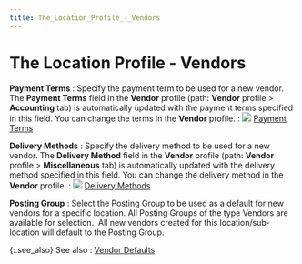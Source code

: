 ```yaml
---
title: The_Location_Profile_-_Vendors
---
```


# The Location Profile - Vendors


**Payment Terms**
: Specify the payment term to be used for a new vendor.  The **Payment Terms** field in the  **Vendor** profile (path: **Vendor** profile > **Accounting**  tab) is automatically updated with the payment terms specified in this  field. You can change the terms in the **Vendor**  profile.
: ![]({{site.sc_baseurl}}/img/lens.gif) [Payment  Terms]({{site.mv_chm}}/vendor-details/accounting-information/payment_terms_accounting_information_vendors_content.html)


**Delivery Methods**
: Specify the delivery method to be used for a new  vendor. The **Delivery Method** field  in the **Vendor** profile (path: **Vendor** profile > **Miscellaneous**  tab) is automatically updated with the delivery method specified in this  field. You can change the delivery method in the **Vendor** profile.
: ![]({{site.sc_baseurl}}/img/lens.gif) [Delivery  Methods]({{site.mv_chm}}/vendor-details/miscellaneous-information/delivery_method_miscellaneous_information.html)


**Posting Group**
: Select the Posting Group to be used as a default  for new vendors for a specific location. All Posting Groups of the type  Vendors are available for selection.  All  new vendors created for this location/sub-location will default to the  Posting Group.


{:.see_also}
See also
: [Vendor  Defaults]({{site.mv_chm}}/vendor-flow-control-and-defaults/vendor_defaults_vendors_content.html)

